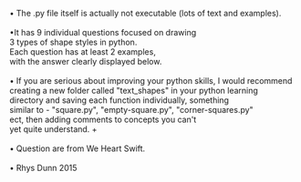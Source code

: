 •	The .py file itself is actually not executable (lots of text and examples).<br>
<br>
•It has 9 individual questions focused on drawing<br>
3 types of shape styles in python.<br>
Each question has at least 2 examples,<br>
with the answer clearly displayed below.<br>
<br>
•	If you are serious about improving your python skills, I would recommend<br>
creating a new folder called "text_shapes" in your python learning<br>
directory and saving each function individually, something<br>
similar to - "square.py", "empty-square.py", "corner-squares.py"<br>
ect, then adding comments to concepts you can't<br>
yet quite understand. +<br>
<br>
•	Question are from We Heart Swift.<br>
<br>
•	Rhys Dunn 2015<br>
